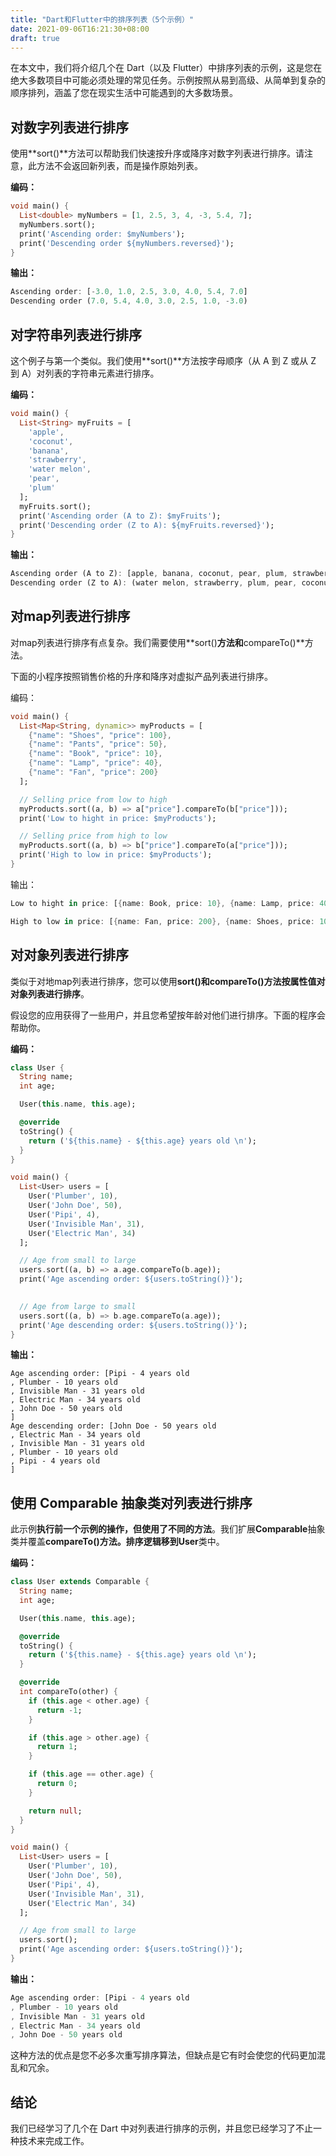 ```yaml
---
title: "Dart和Flutter中的排序列表（5个示例）"
date: 2021-09-06T16:21:30+08:00
draft: true
---
```


在本文中，我们将介绍几个在 Dart（以及 Flutter）中排序列表的示例，这是您在绝大多数项目中可能必须处理的常见任务。示例按照从易到高级、从简单到复杂的顺序排列，涵盖了您在现实生活中可能遇到的大多数场景。

## 对数字列表进行排序

使用**sort()**方法可以帮助我们快速按升序或降序对数字列表进行排序。请注意，此方法不会返回新列表，而是操作原始列表。

**编码：**

```dart
void main() {
  List<double> myNumbers = [1, 2.5, 3, 4, -3, 5.4, 7];
  myNumbers.sort();
  print('Ascending order: $myNumbers');
  print('Descending order ${myNumbers.reversed}');
}
```

**输出：**

```dart
Ascending order: [-3.0, 1.0, 2.5, 3.0, 4.0, 5.4, 7.0]
Descending order (7.0, 5.4, 4.0, 3.0, 2.5, 1.0, -3.0)
```

## 对字符串列表进行排序

这个例子与第一个类似。我们使用**sort()**方法按字母顺序（从 A 到 Z 或从 Z 到 A）对列表的字符串元素进行排序。

**编码：**

```dart
void main() {
  List<String> myFruits = [
    'apple',
    'coconut',
    'banana',
    'strawberry',
    'water melon',
    'pear',
    'plum'
  ];
  myFruits.sort();
  print('Ascending order (A to Z): $myFruits');
  print('Descending order (Z to A): ${myFruits.reversed}');
}
```

**输出：**

```dart
Ascending order (A to Z): [apple, banana, coconut, pear, plum, strawberry, water melon]
Descending order (Z to A): (water melon, strawberry, plum, pear, coconut, banana, apple)
```

## 对map列表进行排序

对map列表进行排序有点复杂。我们需要使用**sort()**方法和**compareTo()**方法。



下面的小程序按照销售价格的升序和降序对虚拟产品列表进行排序。

编码：

```dart
void main() {
  List<Map<String, dynamic>> myProducts = [
    {"name": "Shoes", "price": 100},
    {"name": "Pants", "price": 50},
    {"name": "Book", "price": 10},
    {"name": "Lamp", "price": 40},
    {"name": "Fan", "price": 200}
  ];

  // Selling price from low to high
  myProducts.sort((a, b) => a["price"].compareTo(b["price"]));
  print('Low to hight in price: $myProducts');

  // Selling price from high to low
  myProducts.sort((a, b) => b["price"].compareTo(a["price"]));
  print('High to low in price: $myProducts');
}
```

输出：

```dart
Low to hight in price: [{name: Book, price: 10}, {name: Lamp, price: 40}, {name: Pants, price: 50}, {name: Shoes, price: 100}, {name: Fan, price: 200}]

High to low in price: [{name: Fan, price: 200}, {name: Shoes, price: 100}, {name: Pants, price: 50}, {name: Lamp, price: 40}, {name: Book, price: 10}]
```

## 对对象列表进行排序

类似于对地map列表进行排序，您可以使用**sort()**和**compareTo()**方法按属性值对对象列表进行**排序**。

假设您的应用获得了一些用户，并且您希望按年龄对他们进行排序。下面的程序会帮助你。



**编码：**

```dart
class User {
  String name;
  int age;

  User(this.name, this.age);

  @override
  toString() {
    return ('${this.name} - ${this.age} years old \n');
  }
}

void main() {
  List<User> users = [
    User('Plumber', 10),
    User('John Doe', 50),
    User('Pipi', 4),
    User('Invisible Man', 31),
    User('Electric Man', 34)
  ];

  // Age from small to large
  users.sort((a, b) => a.age.compareTo(b.age));
  print('Age ascending order: ${users.toString()}');
  

  // Age from large to small
  users.sort((a, b) => b.age.compareTo(a.age));
  print('Age descending order: ${users.toString()}');
}
```

**输出：**

```
Age ascending order: [Pipi - 4 years old 
, Plumber - 10 years old 
, Invisible Man - 31 years old 
, Electric Man - 34 years old 
, John Doe - 50 years old 
]
Age descending order: [John Doe - 50 years old 
, Electric Man - 34 years old 
, Invisible Man - 31 years old 
, Plumber - 10 years old 
, Pipi - 4 years old 
]
```

## 使用 Comparable 抽象类对列表进行排序

此示例**执行前一个示例的操作，**但使用了**不同的方法**。我们扩展**Comparable**抽象类并覆盖**compareTo()**方法。排序逻辑移到**User**类中。

**编码：**

```dart
class User extends Comparable {
  String name;
  int age;

  User(this.name, this.age);

  @override
  toString() {
    return ('${this.name} - ${this.age} years old \n');
  }

  @override
  int compareTo(other) {
    if (this.age < other.age) {
      return -1;
    }

    if (this.age > other.age) {
      return 1;
    }

    if (this.age == other.age) {
      return 0;
    }

    return null;
  }
}

void main() {
  List<User> users = [
    User('Plumber', 10),
    User('John Doe', 50),
    User('Pipi', 4),
    User('Invisible Man', 31),
    User('Electric Man', 34)
  ];

  // Age from small to large
  users.sort();
  print('Age ascending order: ${users.toString()}');
}
```

**输出：**

```dart
Age ascending order: [Pipi - 4 years old 
, Plumber - 10 years old 
, Invisible Man - 31 years old 
, Electric Man - 34 years old 
, John Doe - 50 years old 
```



这种方法的优点是您不必多次重写排序算法，但缺点是它有时会使您的代码更加混乱和冗余。

## 结论

我们已经学习了几个在 Dart 中对列表进行排序的示例，并且您已经学习了不止一种技术来完成工作。
